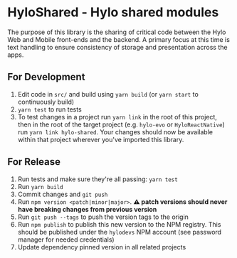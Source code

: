 # HyloShared - Hylo shared modules

The purpose of this library is the sharing of critical code between the Hylo Web and Mobile front-ends and the backend. A primary focus at this time is text handling to ensure consistency of storage and presentation across the apps.

## For Development

1. Edit code in `src/` and build using `yarn build` (or `yarn start` to continuously build)
2. `yarn test` to run tests
3. To test changes in a project run `yarn link` in the root of this project, then in the root of the target project (e.g. `hylo-evo` or `HyloReactNative`) run `yarn link hylo-shared`. Your changes should now be available within that project wherever you've imported this library. 

## For Release

1. Run tests and make sure they're all passing: `yarn test`
2. Run `yarn build` 
3. Commit changes and `git push`
4. Run `npm version <patch|minor|major>`. **⚠️ patch versions should never have breaking changes from previous version**
5. Run `git push --tags` to push the version tags to the origin
6. Run `npm publish` to publish this new version to the NPM registry. This should be published under the `hylodevs` NPM account (see password manager for needed credentials)
7. Update dependency pinned version in all related projects
